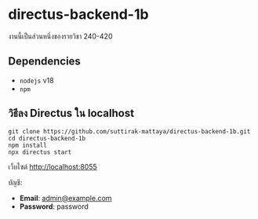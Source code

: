 # directus-backend-1b

งานนี้เป็นส่วนหนึ่งของรายวิชา 240-420

## Dependencies

+ `nodejs` v18
+ `npm`

## วิธีลง Directus ใน localhost

```
git clone https://github.com/suttirak-mattaya/directus-backend-1b.git
cd directus-backend-1b
npm install
npx directus start
```

เว็บไซต์ [http://localhost:8055](http://localhost:8055)

บัญชี:

- **Email**: admin@example.com
- **Password**: password
